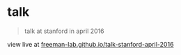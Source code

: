 # talk

> talk at stanford in april 2016

view live at [freeman-lab.github.io/talk-stanford-april-2016](http://freeman-lab.github.io/talk-stanford-april-2016/)

